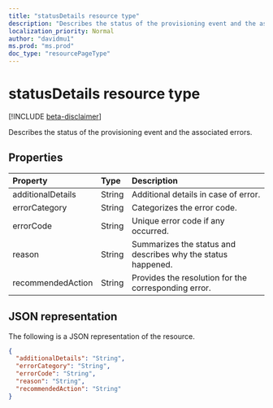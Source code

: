 ```yaml
---
title: "statusDetails resource type"
description: "Describes the status of the provisioning event and the associated errors."
localization_priority: Normal
author: "davidmu1"
ms.prod: "ms.prod"
doc_type: "resourcePageType"
---
```


# statusDetails resource type

[!INCLUDE [beta-disclaimer](../../includes/beta-disclaimer.md)]

Describes the status of the provisioning event and the associated errors.

## Properties

| Property     | Type        | Description |
|:-------------|:------------|:------------|
|additionalDetails|String|Additional details in case of error.|
|errorCategory|String|Categorizes the error code.|
|errorCode|String|Unique error code if any occurred.|
|reason|String|Summarizes the status and describes why the status happened.|
|recommendedAction|String|Provides the resolution for the corresponding error.|

## JSON representation

The following is a JSON representation of the resource.

<!-- {
  "blockType": "resource",
  "optionalProperties": [

  ],
  "@odata.type": "microsoft.graph.statusDetails",
  "baseType": "self.statusBase"
}-->

```json
{
  "additionalDetails": "String",
  "errorCategory": "String",
  "errorCode": "String",
  "reason": "String",
  "recommendedAction": "String"
}
```

<!-- uuid: 16cd6b66-4b1a-43a1-adaf-3a886856ed98
2019-02-04 14:57:30 UTC -->
<!-- {
  "type": "#page.annotation",
  "description": "statusDetails resource",
  "keywords": "",
  "section": "documentation",
  "tocPath": ""
}-->